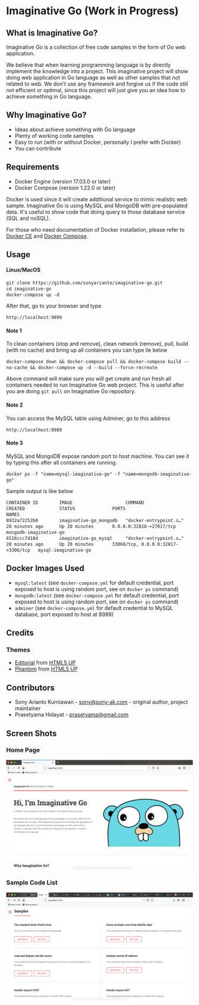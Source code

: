 # Imaginative Go (Work in Progress)
## What is Imaginative Go?
Imaginative Go is a collection of free code samples in the form of Go web application.

We believe that when learning programming language is by directly implement the knowledge into a project. This imaginative project will show doing web application in Go language as well as other samples that not related to web. We don't use any framework and forgive us if the code still not efficient or optimal, since this project will just give you an idea how to achieve something in Go language.

## Why Imaginative Go?
- Ideas about achieve something with Go language
- Plenty of working code samples
- Easy to run (with or without Docker, personally I prefer with Docker)
- You can contribute

## Requirements
- Docker Engine (version 17.03.0 or later)
- Docker Compose (version 1.22.0 or later)

Docker is used since it will create additional service to mimic realistic web sample. Imaginative Go is using MySQL and MongoDB with pre-populated data. It's useful to show code that doing query to those database service (SQL and noSQL).

For those who need documentation of Docker installation, please refer to [Docker CE](https://store.docker.com/search?type=edition&offering=community) and [Docker Compose](https://docs.docker.com/compose/install/).

## Usage
#### Linux/MacOS
```
git clone https://github.com/sonyarianto/imaginative-go.git
cd imaginative-go
docker-compose up -d
```

After that, go to your browser and type
```
http://localhost:9899
```

#### Note 1
To clean containers (stop and remove), clean network (remove), pull, build (with no cache) and bring up all containers you can type lie below
```
docker-compose down && docker-compose pull && docker-compose build --no-cache && docker-compose up -d --build --force-recreate
```
Above command will make sure you will get create and run fresh all containers needed to run Imaginative Go web project. This is useful after you are doing `git pull` on Imaginative Go repository.

#### Note 2
You can access the MySQL table using Adminer, go to this address
```
http://localhost:8989
```

#### Note 3
MySQL and MongoDB expose random port to host machine. You can see it by typing this after all containers are running.
```
docker ps -f "name=mysql-imaginative-go" -f "name=mongodb-imaginative-go"
```
Sample output is like below
```
CONTAINER ID        IMAGE                    COMMAND                  CREATED             STATUS              PORTS                                NAMES
8932a72252b0        imaginative-go_mongodb   "docker-entrypoint.s…"   20 minutes ago      Up 20 minutes       0.0.0.0:32818->27017/tcp             mongodb-imaginative-go
6516ccc7418d        imaginative-go_mysql     "docker-entrypoint.s…"   20 minutes ago      Up 20 minutes       33060/tcp, 0.0.0.0:32817->3306/tcp   mysql-imaginative-go
```

## Docker Images Used
- `mysql:latest` (see `docker-compose.yml` for default credential, port exposed to host is using random port, see on `docker ps` command)
- `mongodb:latest` (see `docker-compose.yml` for default credential, port exposed to host is using random port, see on `docker ps` command)
- `adminer` (see `docker-compose.yml` for default credential to MySQL database, port exposed to host at 8989)

## Credits
### Themes
- [Editorial](https://html5up.net/editorial) from [HTML5 UP](https://html5up.net)
- [Phantom](https://html5up.net/phantom) from [HTML5 UP](https://html5up.net)

## Contributors
- Sony Arianto Kurniawan - sony@sony-ak.com - original author, project maintainer
- Prasetyama Hidayat - prasetyama@gmail.com

## Screen Shots
### Home Page
![Imaginative Go - Screenshot 1](/src/assets/images/screenshot1.png?raw=true "Imaginative Go - Screenshot 1")
### Sample Code List
![Imaginative Go - Screenshot 2](/src/assets/images/screenshot2.png?raw=true "Imaginative Go - Screenshot 2")
